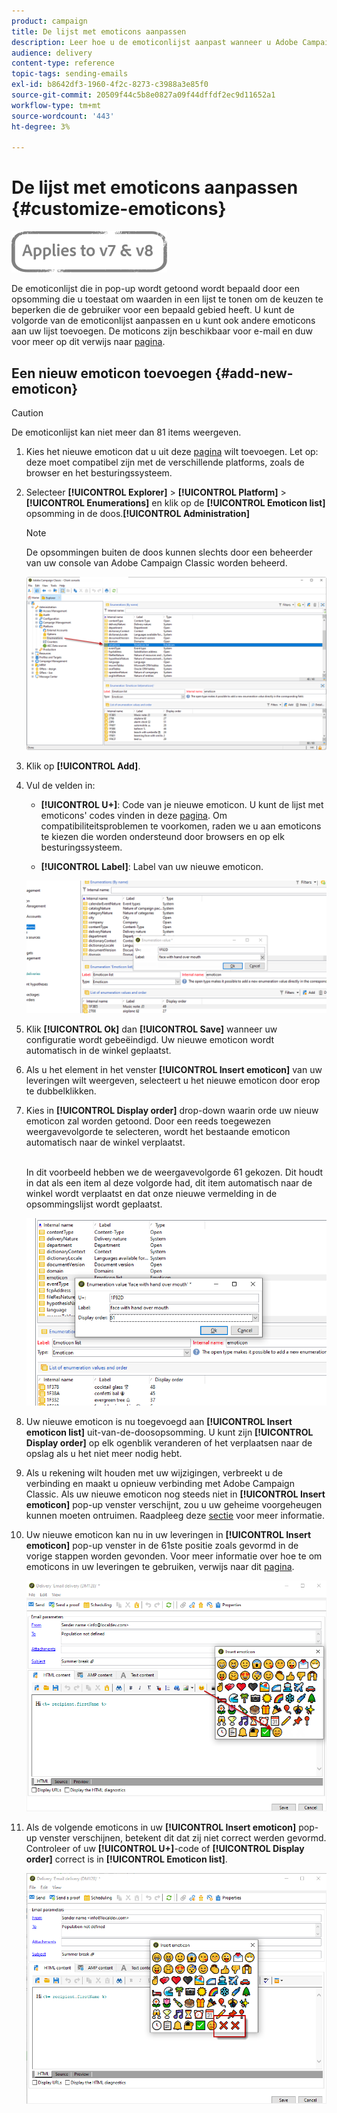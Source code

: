 ```yaml
---
product: campaign
title: De lijst met emoticons aanpassen
description: Leer hoe u de emoticonlijst aanpast wanneer u Adobe Campaign Classic gebruikt.
audience: delivery
content-type: reference
topic-tags: sending-emails
exl-id: b8642df3-1960-4f2c-8273-c3988a3e85f0
source-git-commit: 20509f44c5b8e0827a09f44dffdf2ec9d11652a1
workflow-type: tm+mt
source-wordcount: '443'
ht-degree: 3%

---
```


# De lijst met emoticons aanpassen {#customize-emoticons}

![](../../assets/common.svg)

De emoticonlijst die in pop-up wordt getoond wordt bepaald door een opsomming die u toestaat om waarden in een lijst te tonen om de keuzen te beperken die de gebruiker voor een bepaald gebied heeft.
U kunt de volgorde van de emoticonlijst aanpassen en u kunt ook andere emoticons aan uw lijst toevoegen.
De moticons zijn beschikbaar voor e-mail en duw voor meer op dit verwijs naar [pagina](defining-the-email-content.md#inserting-emoticons).

## Een nieuw emoticon toevoegen {#add-new-emoticon}

>[!CAUTION]
>
>De emoticonlijst kan niet meer dan 81 items weergeven.

1. Kies het nieuwe emoticon dat u uit deze [pagina](https://unicode.org/emoji/charts/full-emoji-list.html) wilt toevoegen. Let op: deze moet compatibel zijn met de verschillende platforms, zoals de browser en het besturingssysteem.

1. Selecteer **[!UICONTROL Explorer]** > **[!UICONTROL Platform]** > **[!UICONTROL Enumerations]** en klik op de **[!UICONTROL Emoticon list]** opsomming in de doos.**[!UICONTROL Administration]**

   >[!NOTE]
   >
   >De opsommingen buiten de doos kunnen slechts door een beheerder van uw console van Adobe Campaign Classic worden beheerd.

   ![](assets/emoticon_1.png)

1. Klik op **[!UICONTROL Add]**.

1. Vul de velden in:

   * **[!UICONTROL U+]**: Code van je nieuwe emoticon. U kunt de lijst met emoticons&#39; codes vinden in deze [pagina](https://unicode.org/emoji/charts/full-emoji-list.html).
Om compatibiliteitsproblemen te voorkomen, raden we u aan emoticons te kiezen die worden ondersteund door browsers en op elk besturingssysteem.

   * **[!UICONTROL Label]**: Label van uw nieuwe emoticon.

   ![](assets/emoticon_5.png)

1. Klik **[!UICONTROL Ok]** dan **[!UICONTROL Save]** wanneer uw configuratie wordt gebeëindigd.
Uw nieuwe emoticon wordt automatisch in de winkel geplaatst.

1. Als u het element in het venster **[!UICONTROL Insert emoticon]** van uw leveringen wilt weergeven, selecteert u het nieuwe emoticon door erop te dubbelklikken.

1. Kies in **[!UICONTROL Display order]** drop-down waarin orde uw nieuw emoticon zal worden getoond. Door een reeds toegewezen weergavevolgorde te selecteren, wordt het bestaande emoticon automatisch naar de winkel verplaatst.

   <br>In dit voorbeeld hebben we de weergavevolgorde 61 gekozen. Dit houdt in dat als een item al deze volgorde had, dit item automatisch naar de winkel wordt verplaatst en dat onze nieuwe vermelding in de opsommingslijst wordt geplaatst.

   ![](assets/emoticon_2.png)

1. Uw nieuwe emoticon is nu toegevoegd aan **[!UICONTROL Insert emoticon list]** uit-van-de-doosopsomming. U kunt zijn **[!UICONTROL Display order]** op elk ogenblik veranderen of het verplaatsen naar de opslag als u het niet meer nodig hebt.

1. Als u rekening wilt houden met uw wijzigingen, verbreekt u de verbinding en maakt u opnieuw verbinding met Adobe Campaign Classic. Als uw nieuwe emoticon nog steeds niet in **[!UICONTROL Insert emoticon]** pop-up venster verschijnt, zou u uw geheime voorgeheugen kunnen moeten ontruimen. Raadpleeg deze [sectie](../../platform/using/faq-campaign-config.md#perform-soft-cache-clear) voor meer informatie.

1. Uw nieuwe emoticon kan nu in uw leveringen in **[!UICONTROL Insert emoticon]** pop-up venster in de 61ste positie zoals gevormd in de vorige stappen worden gevonden. Voor meer informatie over hoe te om emoticons in uw leveringen te gebruiken, verwijs naar dit [pagina](defining-the-email-content.md#inserting-emoticons).

   ![](assets/emoticon_4.png)

1. Als de volgende emoticons in uw **[!UICONTROL Insert emoticon]** pop-up venster verschijnen, betekent dit dat zij niet correct werden gevormd. Controleer of uw **[!UICONTROL U+]**-code of **[!UICONTROL Display order]** correct is in **[!UICONTROL Emoticon list]**.

   ![](assets/emoticon_6.png)
